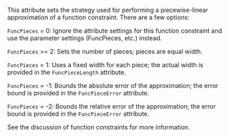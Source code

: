 This attribute sets the strategy used for performing a piecewise-linear approximation of a function constraint. There
are a few options:

`FuncPieces` = 0: Ignore the attribute settings for this function constraint and use the parameter settings (FuncPieces,
etc.) instead.

`FuncPieces` >= 2: Sets the number of pieces; pieces are equal width.

`FuncPieces` = 1: Uses a fixed width for each piece; the actual width is provided in the `FuncPieceLength` attribute.

`FuncPieces` = -1: Bounds the absolute error of the approximation; the error bound is provided in the `FuncPieceError`
attribute.

`FuncPieces` = -2: Bounds the relative error of the approximation; the error bound is provided in the `FuncPieceError`
attribute.

See the discussion of function constraints for more information.